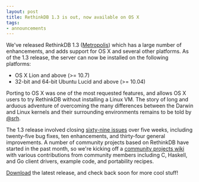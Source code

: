 ```yaml
---
layout: post
title: RethinkDB 1.3 is out, now available on OS X
tags:
- announcements
--- 
```


We've released RethinkDB 1.3 ([Metropolis][yt]) which has a large number of
enhancements, and adds support for OS X and several other platforms. As of the
1.3 release, the server can now be installed on the following platforms:

[yt]: http://www.youtube.com/watch?v=ZSExdX0tds4

* OS X Lion and above (>= 10.7)
* 32-bit and 64-bit Ubuntu Lucid and above (>= 10.04)

Porting to OS X was one of the most requested features, and allows OS X users
to try RethinkDB without installing a Linux VM. The story of long and arduous
adventure of overcoming the many differences between the Darwin and Linux
kernels and their surrounding environments remains to be told by [@srh][].
<!--more-->

[@srh]: https://github.com/srh

The 1.3 release involved closing [sixty-nine issues][1] over five weeks,
including twenty-five bug fixes, ten enhancements, and thirty-four general
improvements. A number of community projects based on RethinkDB have started in
the past month, so we're kicking off a [community projects wiki][2] with
various contributions from community members including C, Haskell, and Go
client drivers, example code, and portability recipes.

[1]: https://github.com/rethinkdb/rethinkdb/issues?labels=&milestone=4&page=1&state=closed
[2]: https://github.com/rethinkdb/rethinkdb/wiki/Community-contributions

[Download][] the latest release, and check back soon for more cool stuff!

[Download]: /docs/install

